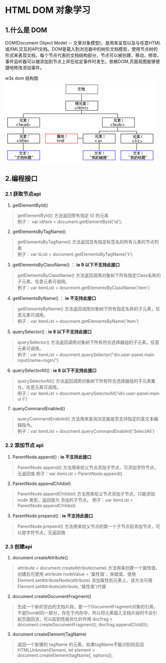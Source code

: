 # HTML DOM 对象学习

## 1.什么是 DOM

DOM(Document Object Model -- 文章对象模型)，是用来呈现以及与任意HTML或XML交互的API文档。DOM是载入到浏览器中的树形文档模型，使用节点树的形式来表现文档，每个节点代表的文档结构部分，节点可以被创建，移动，修改，事件监听器可以被添加到节点上并在给定事件时发生。依赖DOM,页面视图能够便捷地修改添加事件。

w3s dom 结构图
![w3s dom 结构图](./dom_htmltree.jpg)

## 2.编程接口

### 2.1 获取节点api

1. getElementById()
> getElementById() 方法返回带有指定 ID 的元素  
> 例子： var idItem = document.getElementById('id');

2. getElementsByTagName()

> getElementsByTagName() 方法返回含有指定标签名的所有元素的节点列表  
> 例子：var liList = document.getElementsByTagName('li')

3. getElementsByClassName() ： __ie 9 以下不支持此接口__

> getElementsByClassName() 方法返回调用对象树下所有指定Class名称的子元素，任意元素可调用。  
> 例子：var itemList = doucment.getElementsByClassName('item')

4. getElementsByName() ： __ie 不支持此接口__

> getElementsByName() 方法返回调用对象树下所有指定名称的子元素，任意元素可调用。  
> 例子：var itemList = doucment.getElementsByName('item')

5. querySelector() : __ie 8 以下不支持此接口__

> querySelector() 方法返回调用对象树下所有符合选择器组的子元素，任意元素可调用。  
> 例子：var itemList = doucment.querySelector("div.user-panel.main input[name=login]")

6. querySelectorAll() : __ie 8 以下不支持此接口__

> querySelectorAll() 方法返回调用对象树下所有符合选择器组的子元素集合，任意元素可调用。  
> 例子：var itemList = doucment.querySelectorAll('idiv.user-panel.main ul li')

7. queryCommandEnabled() 

> queryCommandEnabled() 方法用来查询浏览器是否支持指定的富文本编辑指令。  
> 例子：var itemList = doucment.queryCommandEnabled('SelectAll')

### 2.2 添加节点 api

1. ParentNode.append() : __ie 不支持此接口__

> ParentNode.append() 方法用来给父节点添加子节点，可添加字符节点，无返回值
> 例子：var itemList = ParentNode.append()

2. ParentNode.appendChild(el) 

> ParentNode.appendChild(el) 方法用来给父节点添加子节点，只能添加 node 类型，返回值为 添加的子节点。 
> 例子：var itemList = ParentNode.appendChild(el)

3. ParentNode.prepend() : __ie 不支持此接口__

> ParentNode.prepend() 方法用来给父节点的第一个子节点前添加节点，可以是字符节点，无返回值

### 2.3 创建api

1. document.createAttribute()

> attribute = document.createAttribute(name) 方法用来创建一个属性值，创建后可使用 attribute.nodeValue = '属性值'，来赋值，使用 Element.setAttributeNode(attribute) 添加属性到元素上，该方法可用
Element.setAttribute(attribute, '属性值')代替

2. document.createDocumentFragment()

> 生成一个新的空白的文档片段，是一个DocumentFragment对象的引用，不是Dom树的一部分，存在于内存中，所以将元素插入文档片段时不会引起页面回流，可以起到性能优化的作用
> docfrag = document.createDocumentFragment();
> docfrag.appendChild(li);

3. document.createElement(TagName) 

> 返回一个新建的 tagName 的元素，如果tagName不能识别则反回HTMLUnknownElement,
> let element = document.createElement(tagName[, options]);

